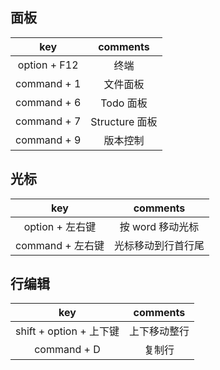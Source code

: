 ## 面板

|key|comments|
|:---:|:---:|
|option + F12|终端|
|command + 1|文件面板|
|command + 6|Todo 面板|
|command + 7|Structure 面板|
|command + 9|版本控制|

## 光标

|key|comments|
|:---:|:---:|
|option + 左右键|按 word 移动光标|
|command + 左右键|光标移动到行首行尾|

## 行编辑

|key|comments|
|:---:|:---:|
|shift + option + 上下键|上下移动整行|
|command + D|复制行|